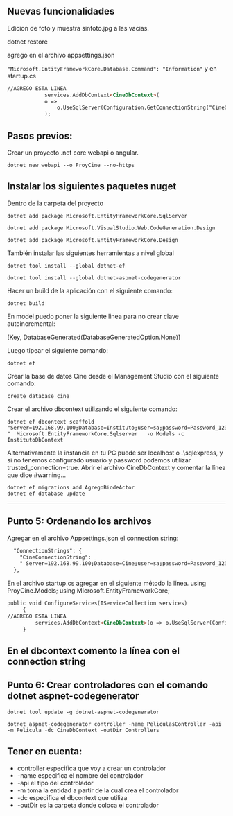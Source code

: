 ## Nuevas funcionalidades

Edicion de foto y muestra sinfoto.jpg a las vacias.

dotnet restore

agrego en el archivo appsettings.json

`
"Microsoft.EntityFrameworkCore.Database.Command": "Information"
`
y en startup.cs

```html
//AGREGO ESTA LINEA
            services.AddDbContext<CineDbContext>(
            o => 
                o.UseSqlServer(Configuration.GetConnectionString("CineConnectionString")).EnableSensitiveDataLogging()
            );
```

## Pasos previos:

Crear un proyecto .net core webapi o angular.

`
dotnet new webapi --o ProyCine --no-https
`

## Instalar los siguientes paquetes nuget
Dentro de la carpeta del proyecto 

    dotnet add package Microsoft.EntityFrameworkCore.SqlServer
    
    dotnet add package Microsoft.VisualStudio.Web.CodeGeneration.Design
    
    dotnet add package Microsoft.EntityFrameworkCore.Design 

También instalar las siguientes herramientas a nivel global

    dotnet tool install --global dotnet-ef 
    
    dotnet tool install --global dotnet-aspnet-codegenerator

Hacer un build de la aplicación con el siguiente comando:

	dotnet build

En model puedo poner la siguiente linea para no crear clave autoincremental:
  
  [Key, DatabaseGenerated(DatabaseGeneratedOption.None)]    

Luego tipear el siguiente comando:

	dotnet ef

Crear la base de datos Cine desde el Management Studio con el siguiente comando:

	create database cine

Crear el archivo dbcontext utilizando el siguiente comando:

    dotnet ef dbcontext scaffold "Server=192.168.99.100;Database=Instituto;user=sa;password=Password_123; "  Microsoft.EntityFrameworkCore.Sqlserver   -o Models -c InstitutoDbContext

Alternativamente la instancia en tu PC puede ser localhost o .\sqlexpress, y si no tenemos configurado usuario y password podemos utilizar trusted_connection=true.
Abrir el archivo CineDbContext y comentar la línea que dice #warning...


	dotnet ef migrations add AgregoBiodeActor
	dotnet ef database update
---
## Punto 5: Ordenando los archivos

Agregar en el archivo Appsettings.json el connection string:
```html
  "ConnectionStrings": {
    "CineConnectionString": 
    " Server=192.168.99.100;Database=Cine;user=sa;password=Password_123; "
  },
```
En el archivo startup.cs agregar en el siguiente método la línea.
using ProyCine.Models;
using Microsoft.EntityFrameworkCore;


   ```html
   public void ConfigureServices(IServiceCollection services)
        {
//AGREGO ESTA LINEA
            services.AddDbContext<CineDbContext>(o => o.UseSqlServer(Configuration.GetConnectionString("CineConnectionString")));
        }
```

En el dbcontext comento la línea con el connection string
---
## Punto 6: Crear controladores con el comando dotnet aspnet-codegenerator

    dotnet tool update -g dotnet-aspnet-codegenerator
    
    dotnet aspnet-codegenerator controller -name PeliculasController -api -m Pelicula -dc CineDbContext -outDir Controllers

## Tener en cuenta:

-	controller especifica que voy a crear un controlador
-	-name especifica el nombre del controlador
-	-api  el tipo del controlador
-	-m toma la entidad a partir de la cual crea el controlador
-	-dc especifica el dbcontext que utiliza
-	-outDir es la carpeta donde coloca el controlador
